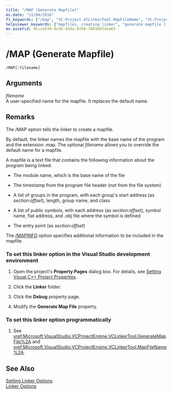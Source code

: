 ```yaml
---
title: "/MAP (Generate Mapfile)"
ms.date: "11/04/2016"
f1_keywords: ["/map", "VC.Project.VCLinkerTool.MapFileName", "VC.Project.VCLinkerTool.GenerateMapFile"]
helpviewer_keywords: ["mapfiles, creating linker", "generate mapfile linker option", "mapfile linker option", "mapfiles, information about program being linked", "MAP linker option", "-MAP linker option", "mapfiles, specifying file name", "/MAP linker option"]
ms.assetid: 9ccce53d-4e36-43da-87b0-7603ddfdea63
---
```

# /MAP (Generate Mapfile)

```
/MAP[:filename]
```

## Arguments

*filename*<br/>
A user-specified name for the mapfile. It replaces the default name.

## Remarks

The /MAP option tells the linker to create a mapfile.

By default, the linker names the mapfile with the base name of the program and the extension .map. The optional *filename* allows you to override the default name for a mapfile.

A mapfile is a text file that contains the following information about the program being linked:

- The module name, which is the base name of the file

- The timestamp from the program file header (not from the file system)

- A list of groups in the program, with each group's start address (as *section*:*offset*), length, group name, and class

- A list of public symbols, with each address (as *section*:*offset*), symbol name, flat address, and .obj file where the symbol is defined

- The entry point (as *section*:*offset*)

The [/MAPINFO](mapinfo-include-information-in-mapfile.md) option specifies additional information to be included in the mapfile.

### To set this linker option in the Visual Studio development environment

1. Open the project's **Property Pages** dialog box. For details, see [Setting Visual C++ Project Properties](../working-with-project-properties.md).

1. Click the **Linker** folder.

1. Click the **Debug** property page.

1. Modify the **Generate Map File** property.

### To set this linker option programmatically

1. See <xref:Microsoft.VisualStudio.VCProjectEngine.VCLinkerTool.GenerateMapFile%2A> and <xref:Microsoft.VisualStudio.VCProjectEngine.VCLinkerTool.MapFileName%2A>.

## See Also

[Setting Linker Options](linking.md)<br/>
[Linker Options](linker-options.md)